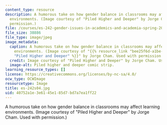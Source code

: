 ```yaml
---
content_type: resource
description: A humorous take on how gender balance in classrooms may affect learning
  environments. (Image courtesy of "Piled Higher and Deeper" by Jorge Cham. Used with
  permission.)
file: /courses/es-242-gender-issues-in-academics-and-academia-spring-2004/40752a1e3e6145e185d7bd7a7ea1ff22_es-242s04.jpg
file_size: 38886
file_type: image/jpeg
image_metadata:
  caption: A humorous take on how gender balance in classrooms may affect learning
    environments. (Image courtesy of "{{% resource_link "bee25f6d-a1be-40fc-a8d4-d77a3f5a00af"
    "Piled Higher and Deeper" %}}" by Jorge Cham. Used with permission.)
  credit: Image courtesy of "Piled Higher and Deeper" by Jorge Cham. Used with permission.
  image-alt: Piled higher and deeper comic strip.
learning_resource_types: []
license: https://creativecommons.org/licenses/by-nc-sa/4.0/
ocw_type: OCWImage
resourcetype: Image
title: es-242s04.jpg
uid: 40752a1e-3e61-45e1-85d7-bd7a7ea1ff22
---
```

A humorous take on how gender balance in classrooms may affect learning environments. (Image courtesy of "Piled Higher and Deeper" by Jorge Cham. Used with permission.)